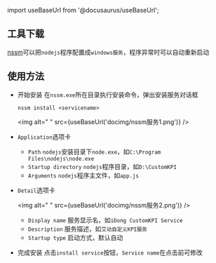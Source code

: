 
import useBaseUrl from '@docusaurus/useBaseUrl';

## 工具下载
[nssm](http://www.nssm.cc/download)可以把`nodejs`程序配置成`windows服务`，程序异常时可以自动重新启动
## 使用方法

* 开始安装
    在`nssm.exe`所在目录执行安装命令，弹出安装服务对话框
    ```
    nssm install <servicename>
    ```

    <img alt=" " src={useBaseUrl('docimg/nssm服务1.png')} />
* `Application`选项卡
    * `Path`
        `nodejs`安装目录下`node.exe`，如`C:\Program Files\nodejs\node.exe`
    * `Startup directory`
        `nodejs`程序目录，如`D:\CustomKPI`
    * `Arguments`
        `nodejs`程序主文件，如`app.js`

* `Detail`选项卡
    
    <img alt=" " src={useBaseUrl('docimg/nssm服务2.png')} />
    * `Display name`
        服务显示名，如`iDong CustomKPI Service`
    * `Description`
        服务描述，如`艾动自定义KPI服务`
    * `Startup type`
        启动方式，默认自动
* 完成安装
点击`install service`按钮，`Service name`在点击前可修改


